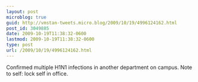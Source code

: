 ```yaml
---
layout: post
microblog: true
guid: http://vmstan-tweets.micro.blog/2009/10/19/4996124162.html
post_id: 3049885
date: 2009-10-19T11:38:32-0600
lastmod: 2009-10-19T11:38:32-0600
type: post
url: /2009/10/19/4996124162.html
---
```

Confirmed multiple H1N1 infections in another department on campus. Note to self: lock self in office.
